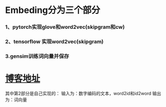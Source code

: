 # Embeding分为三个部分
### 1、pytorch实现glove和word2vec(skipgram和cw) 
### 2、tensorflow 实现word2vec(skipgram) 
### 3.gensim训练词向量并保存  
# [博客地址](https://blog.csdn.net/qq_40859560/article/details/104848972)  

其中第2部分是自己实现的：
输入为：数字编码的文本，word2id和id2word
输出为：词向量

